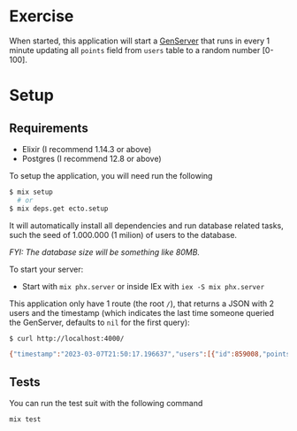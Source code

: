 # Exercise

When started, this application will start a [GenServer](https://hexdocs.pm/elixir/1.14.3/GenServer.html) that runs in every 1 minute updating all `points` field from `users` table to a random number [0-100].

# Setup

## Requirements
  * Elixir  (I recommend 1.14.3 or above)
  * Postgres (I recommend 12.8 or above)

To setup the application, you will need run the following
```bash
$ mix setup
  # or
$ mix deps.get ecto.setup
```
It will automatically install all dependencies and run database related tasks, such the seed of 1.000.000 (1 milion) of users to the database.

_FYI: The database size will be something like 80MB._

To start your server:

  * Start with `mix phx.server` or inside IEx with `iex -S mix phx.server`

This application only have 1 route (the root `/`), that returns a JSON with 2 users and the timestamp (which indicates the last time someone queried the GenServer, defaults to `nil` for the first query):

```bash
$ curl http://localhost:4000/

{"timestamp":"2023-03-07T21:50:17.196637","users":[{"id":859008,"points":83},{"id":859058,"points":81}]}
```

## Tests

You can run the test suit with the following command
```bash
mix test
```
